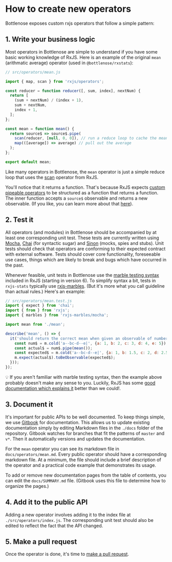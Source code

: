 # How to create new operators

Bottlenose exposes custom rxjs operators that follow a simple pattern:

## 1. Write your business logic
Most operators in Bottlenose are simple to understand if you have some basic working knowledge of RxJS.  Here is an example of the original `mean` (arithmatic average) operator (used in `@bottlenose/rxstats`):
```js 
// src/operators/mean.js

import { map, scan } from 'rxjs/operators';

const reducer = function reducer([, sum, index], nextNum) {
  return [
    (sum + nextNum) / (index + 1),
    sum + nextNum,
    index + 1,
  ];
};

const mean = function mean() {
  return source$ => source$.pipe(
    scan(reducer, [null, 0, 0]), // run a reduce loop to cache the mean and its input values
    map(([average]) => average) // pull out the average
  );
};

export default mean;
```

Like many operators in Bottlenose, the `mean` operator is just a simple reduce loop that uses the [scan](https://rxjs-dev.firebaseapp.com/api/operators/scan) operator from RxJS.

You'll notice that it returns a function.  That's because RxJS expects [custom pipeable operators](https://rxjs-dev.firebaseapp.com/guide/operators) to be structured as a function that returns a function.  The inner function accepts a `source$` observable and returns a new observable.  (If you like, you can learn more about that [here](https://medium.com/javascript-everyday/rxjs-custom-operators-f8b9aeab9631)).

## 2. Test it
All operators (and modules) in Bottlenose should be accompanied by at least one corresponding unit test.  These tests are currently written using [Mocha](https://mochajs.org), [Chai](https://www.chaijs.com/api/) (for syntactic sugar) and [Sinon](https://sinonjs.org) (mocks, spies and stubs).  Unit tests should check that operators are conforming to their expected contract with external software. Tests should cover core functionality, foreseeable use cases, things which are likely to break and bugs which have occurred in the past.

Whenever feasible, unit tests in Bottlenose use the [marble testing syntax](https://rxjs-dev.firebaseapp.com/guide/testing/marble-testing) included in RxJS (starting in version 6).  To simplify syntax a bit, tests in `rxjs-stats` typically use [rxjs-marbles](https://github.com/cartant/rxjs-marbles). (But it's more what you call guideline than actual rules.)  Here's an example:

```js 
// src/operators/mean.test.js
import { expect } from 'chai';
import { from } from 'rxjs';
import { marbles } from 'rxjs-marbles/mocha';

import mean from './mean';

describe('mean', () => {
  it('should return the correct mean when given an observable of numbers', marbles(m => {
    const num$ = m.cold('a--bc-d--e|', {a: 1, b: 2, c: 3, d: 4, e: 5});
    const actual$ = num$.pipe(mean());
    const expected$ = m.cold('a--bc-d--e|', {a: 1, b: 1.5, c: 2, d: 2.5, e: 3});
    m.expect(actual$).toBeObservable(expected$);
  }));
});
```
:bulb: If you aren't familiar with marble testing syntax, then the example above probably doesn't make any sense to you.  Luckily, RxJS has some [good documentation which explains it](https://rxjs-dev.firebaseapp.com/guide/testing/marble-testing) better than we could!.

## 3. Document it
It's important for public APIs to be well documented.  To keep things simple, we use [Gitbook](https://www.gitbook.com) for documentation.  This allows us to update existing documentation simply by editing Markdown files in the `./docs` folder of the repository.  Gitbook watches for branches that fit the patterns of `master` and `v*`.  Then it automatically versions and updates the documentation.

For the `mean` operator you can see its markdown file in `docs/operators/mean.md`.  Every public operator should have a corresponding markdown file.  At a minimum, the file should include a brief description of the operator and a practical code example that demonstrates its usage.

To add or remove new documentation pages from the table of contents, you can edit the `docs/SUMMARY.md` file. (Gitbook uses this file to determine how to organize the pages.)

## 4. Add it to the public API
Adding a new operator involves adding it to the index file at `./src/operators/index.js`.  The corresponding unit test should also be edited to reflect the fact that the API changed.

## 5. Make a pull request
Once the operator is done, it's time to [make a pull request](https://github.com/buccaneerai/rxjs-stats/blob/master/CONTRIBUTING.md).


